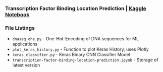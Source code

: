 ### Transcription Factor Binding Location Prediction | [Kaggle Notebook](https://www.kaggle.com/shtrausslearning/transcription-factor-binding-location-prediction)

### File Listings 
- <code>dnaseq_ohe.py</code> - One-Hot-Encoding of DNA sequences for ML applications
- <code>plot_keras_history.py</code> - Function to plot Keras History, uses Plotly
- <code>keras_classifier.py</code> - Keras Binary CNN Classifier Model
- <code>transcription-factor-binding-location-prediction.ipynb</code> - Storage of latest version
